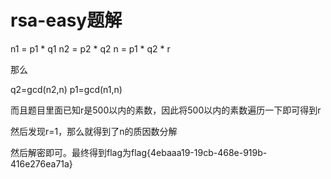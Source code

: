 # rsa-easy题解

n1 = p1 * q1
n2 = p2 * q2
n = p1 * q2 * r

那么

q2=gcd(n2,n)
p1=gcd(n1,n)

而且题目里面已知r是500以内的素数，因此将500以内的素数遍历一下即可得到r


然后发现r=1，那么就得到了n的质因数分解

然后解密即可。最终得到flag为flag{4ebaaa19-19cb-468e-919b-416e276ea71a}